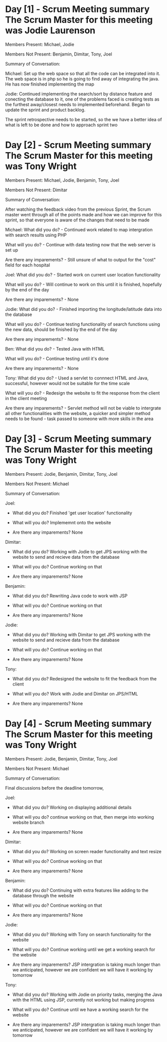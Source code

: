 # Day [1] - Scrum Meeting summary The Scrum Master for this meeting was Jodie Laurenson

Members Present: Michael, Jodie

Members Not Present: Benjamin, Dimitar, Tony, Joel

Summary of Conversation:

Michael: Set up the web space so that all the code can be integrated into it. The web space is in php so he is going to find away of integrating the java. He has now finished implementing the map

Jodie: Continued implementing the search/sort by distance feature and conecting the database to it, one of the problems faced is creating tests as the furthest away/closest needs to implemented beforehand. Began to update the sprint and product backlog.

The sprint retrospective needs to be started, so the we have a better idea of what is left to be done and how to approach sprint two

# Day [2] - Scrum Meeting summary The Scrum Master for this meeting was Tony Wright

Members Present: Michael, Jodie, Benjamin, Tony, Joel

Members Not Present: Dimitar

Summary of Conversation:

After watching the feedback video from the previous Sprint, the Scrum master went through all of the points made and how we can improve for this sprint, so that everyone is aware of the changes that need to be made

Michael:
What did you do? - Continued work related to map intergration with search results using PHP

What will you do? - Continue with data testing now that the web server is set up

Are there any imparements? - Still unsure of what to output for the "cost" field for each hospital

Joel:
What did you do? - Started work on current user location functionality

What will you do? - Will continue to work on this until it is finished, hopefully by the end of the day

Are there any imparements? - None

Jodie:
What did you do? - Finished importing the longitude/latitude data into the database

What will you do? - Continue testing functionality of search functions using the new data, should be finished by the end of the day

Are there any imparements? - None

Ben:
What did you do? - Tested Java with HTML

What will you do? - Continue testing until it's done

Are there any imparements? - None

Tony:
What did you do? - Used a servlet to connnect HTML and Java, successful, however would not be suitable for the time scale

What will you do? - Redesign the website to fit the response from the client in the client meeting

Are there any imparements? - Servlet method will not be viable to intergrate all other functionalities with the website, a quicker and simpler method needs to be found - task passed to someone with more skills in the area


# Day [3] - Scrum Meeting summary The Scrum Master for this meeting was Tony Wright

Members Present: Jodie, Benjamin, Dimitar, Tony, Joel

Members Not Present: Michael

Summary of Conversation:

Joel:
- What did you do?
  Finished 'get user location' functionality
  
- What will you do?
  Implememnt onto the website
  
- Are there any imparements?
  None
  
Dimitar:
- What did you do?
  Working with Jodie to get JPS working with the website to send and recieve data from the database
  
- What will you do?
  Continue working on that
  
- Are there any imparements?
  None

Benjamin:
- What did you do?
  Rewriting Java code to work with JSP
  
- What will you do?
  Continue working on that
  
- Are there any imparements?
  None
  
Jodie:
- What did you do?
  Working with Dimitar to get JPS working with the website to send and recieve data from the database
  
- What will you do?
  Continue working on that
  
- Are there any imparements?
  None
  
Tony:
- What did you do?
  Redesigned the website to fit the feedback from the client
  
- What will you do?
  Work with Jodie and Dimitar on JPS/HTML
  
- Are there any imparements?
  None


# Day [4] - Scrum Meeting summary The Scrum Master for this meeting was Tony Wright

Members Present: Jodie, Benjamin, Dimitar, Tony, Joel

Members Not Present: Michael

Summary of Conversation:

Final discussions before the deadline tomorrow,

Joel:
- What did you do?
  Working on displaying additional details
  
- What will you do?
  continue working on that, then merge into working website branch
  
- Are there any imparements?
  None
  
Dimitar:
- What did you do?
  Working on screen reader functionality and text resize
  
- What will you do?
  Continue working on that
  
- Are there any imparements?
  None

Benjamin:
- What did you do?
  Continuing with extra features like adding to the database through the website
  
- What will you do?
  Continue working on that
  
- Are there any imparements?
  None
  
Jodie:
- What did you do?
  Working with Tony on search functionality for the website
  
- What will you do?
  Continue working until we get a working search for the website
  
- Are there any imparements?
  JSP intergration is taking much longer than we anticipated, however we are confident we will have it working by tomorrow
  
Tony:
- What did you do?
  Working with Jodie on priority tasks, merging the Java with the HTML using JSP, currently not working but making progress
  
- What will you do?
  Continue until we have a working search for the website
  
- Are there any imparements?
  JSP intergration is taking much longer than we anticipated, however we are confident we will have it working by tomorrow

